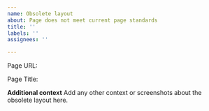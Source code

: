 ```yaml
---
name: Obsolete layout
about: Page does not meet current page standards
title: ''
labels: ''
assignees: ''

---
```


Page URL:

Page Title:

**Additional context**
Add any other context or screenshots about the obsolete layout here.
